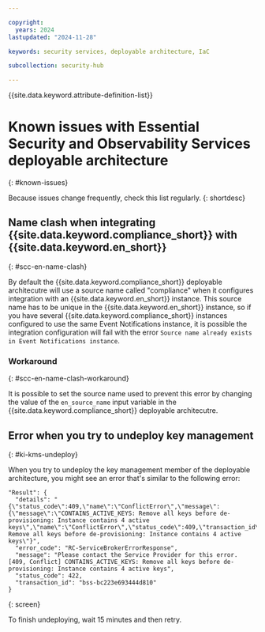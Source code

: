 ```yaml
---

copyright:
  years: 2024
lastupdated: "2024-11-28"

keywords: security services, deployable architecture, IaC

subcollection: security-hub

---
```


{{site.data.keyword.attribute-definition-list}}

# Known issues with Essential Security and Observability Services deployable architecture
{: #known-issues}

Because issues change frequently, check this list regularly.
{: shortdesc}

## Name clash when integrating {{site.data.keyword.compliance_short}} with {{site.data.keyword.en_short}}
{: #scc-en-name-clash}

By default the {{site.data.keyword.compliance_short}} deployable architecutre will use a source name called "compliance" when it configures integration with an {{site.data.keyword.en_short}} instance. This source name has to be unique in the {{site.data.keyword.en_short}} instance, so if you have several {{site.data.keyword.compliance_short}} instances configured to use the same Event Notifications instance, it is possible the integration configuration will fail with the error `Source name already exists in Event Notifications instance`.

### Workaround
{: #scc-en-name-clash-workaround}

It is possible to set the source name used to prevent this error by changing the value of the `en_source_name` input variable in the {{site.data.keyword.compliance_short}} deployable architecutre.

## Error when you try to undeploy key management
{: #ki-kms-undeploy}

When you try to undeploy the key management member of the deployable architecture, you might see an error that's similar to the following error:

```hcl
"Result": {
  "details": "{\"status_code\":409,\"name\":\"ConflictError\",\"message\":{\"message\":\"CONTAINS_ACTIVE_KEYS: Remove all keys before de-provisioning: Instance contains 4 active keys\",\"name\":\"ConflictError\",\"status_code\":409,\"transaction_id\":\"\"},\"description\":\"CONTAINS_ACTIVE_KEYS: Remove all keys before de-provisioning: Instance contains 4 active keys\"}",
  "error_code": "RC-ServiceBrokerErrorResponse",
  "message": "Please contact the Service Provider for this error. [409, Conflict] CONTAINS_ACTIVE_KEYS: Remove all keys before de-provisioning: Instance contains 4 active keys",
  "status_code": 422,
  "transaction_id": "bss-bc223e693444d810"
}
```
{: screen}

To finish undeploying, wait 15 minutes and then retry.
